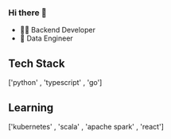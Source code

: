 ### Hi there 👋

- 👨‍💼 Backend Developer
- 📃 Data Engineer

## Tech Stack
['python' ,  'typescript' ,  'go']


## Learning 
['kubernetes' , 'scala' , 'apache spark' ,  'react']
